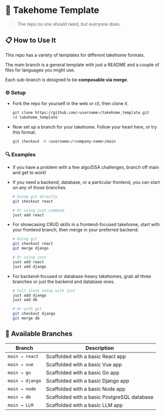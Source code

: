 # 🚀 Takehome Template

> The repo no one should need, but everyone does.

## 📋 How to Use It

This repo has a variety of templates for different takehome formats.

The main branch is a general template with just a README and a couple of files for languages you might use.

Each sub-branch is designed to be **composable via merge**.

### ⚙️ Setup

- Fork the repo for yourself in the web or cli, then clone it.
  ```bash
  git clone https://github.com/<username>/takehome_template.git
  cd takehome_template
  ```

- Now set up a branch for your takehome. Follow your heart here, or try this format.
  ```bash
  git checkout -b <username>/<company-name>/main
  ```


### 🔍 Examples

- If you have a problem with a few algo/DSA challenges, branch off main and get to work!

- If you need a backend, database, or a particular frontend, you can start on any of those branches.
  ```bash
  # Using git directly
  git checkout react
  
  # Or using just command
  just add react
  ```

- For showcasing CRUD skills in a frontend-focused takehome, start with your frontend branch, then merge in your preferred backend.
  ```bash
  # Using git
  git checkout react
  git merge django
  
  # Or using just
  just add react
  just add django
  ```

- For backend-focused or database-heavy takehomes, grab all three branches or just the backend and database ones.
  ```bash
  # Full stack setup with just
  just add django
  just add db
  
  # Or with git
  git checkout django
  git merge db
  ```

## 🌿 Available Branches

| Branch | Description |
|--------|-------------|
| `main → react` | Scaffolded with a basic React app |
| `main → vue` | Scaffolded with a basic Vue app |
| `main → go` | Scaffolded with a basic Go app |
| `main → django` | Scaffolded with a basic Django app |
| `main → node` | Scaffolded with a basic Node app |
| `main → db` | Scaffolded with a basic PostgreSQL database |
| `main → LLM` | Scaffolded with a basic LLM app |


